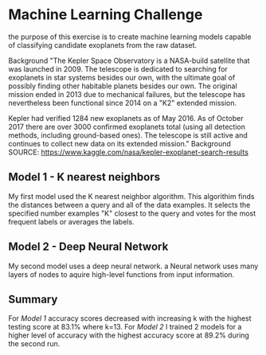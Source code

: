 # Machine Learning Challenge 

the purpose of this exercise is to create machine learning models capable of classifying candidate exoplanets from the raw dataset.

Background
"The Kepler Space Observatory is a NASA-build satellite that was launched in 2009. The telescope is dedicated to searching for exoplanets in star systems besides our own, with the ultimate goal of possibly finding other habitable planets besides our own. The original mission ended in 2013 due to mechanical failures, but the telescope has nevertheless been functional since 2014 on a "K2" extended mission.

Kepler had verified 1284 new exoplanets as of May 2016. As of October 2017 there are over 3000 confirmed exoplanets total (using all detection methods, including ground-based ones). The telescope is still active and continues to collect new data on its extended mission." 
Background SOURCE: https://www.kaggle.com/nasa/kepler-exoplanet-search-results


## Model 1 - K nearest neighbors
My first model used the K nearest neighbor algorithm. 
This algorithim finds the distances between a query and all of the data examples. It selects the specified number examples "K" closest to the query and votes for the most frequent labels or averages the labels.

## Model 2 - Deep Neural Network 
My second model uses a deep neural network.
a Neural network uses many layers of nodes to aquire high-level functions from input information.

## Summary
For  *Model 1* accuracy scores decreased with increasing k with the highest testing score at 83.1% where k=13. For *Model 2* I trained 2 models for a higher level of accuracy with the highest accuracy score at 89.2% during the second run.  

